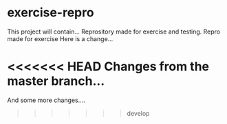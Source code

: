 # exercise-repro
This project will contain...
Reprository made for exercise and testing.
Repro made for exercise
Here is a change...

<<<<<<< HEAD
Changes from the master branch...
=======
And some more changes....
>>>>>>> develop
